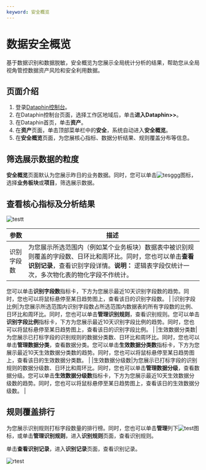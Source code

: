```yaml
---
keyword: 安全概览
---
```


# 数据安全概览

基于数据识别和数据脱敏，安全概览为您展示全局统计分析的结果，帮助您从全局视角管控数据资产风险和安全利用数据。

## 页面介绍

1.  登录[Dataphin控制台](https://dataphin.console.aliyun.com/workingArea)。
2.  在Dataphin控制台页面，选择工作区地域后，单击**进入Dataphin\>\>**。
3.  在Dataphin首页，单击**资产**。
4.  在**资产**页面，单击顶部菜单栏中的**安全**，系统自动进入**安全概览**。
5.  在**安全概览**页面，为您展核心指标、数据分析结果、规则覆盖分布等信息。

## 筛选展示数据的粒度

**安全概览**页面默认为您展示昨日的业务数据。同时，您可以单击![tesggg](https://help-static-aliyun-doc.aliyuncs.com/assets/img/zh-CN/3277559951/p143699.png)图标，选择**业务板块**或**项目**，筛选展示数据。

## 查看核心指标及分析结果

![testt](https://help-static-aliyun-doc.aliyuncs.com/assets/img/zh-CN/3277559951/p143703.png)

|参数|描述|
|--|--|
|识别字段数|为您展示所选范围内（例如某个业务板块）数据表中被识别规则覆盖的字段数、日环比和周环比。同时，您也可以单击**查看识别记录**，查看识别字段详情。**说明：** 逻辑表字段仅统计一次，多次物化表的物化字段不作统计。

您可以单击**识别字段数**指标卡，下方为您展示最近10天识别字段数的趋势。同时，您也可以将鼠标悬停至某日趋势图上，查看该日的识别字段数。 |
|识别字段比例|为您展示所选范围内识别字段数占所选范围内数据表的所有字段数的比例、日环比和周环比。同时，您也可以单击**管理识别规则**，查看识别规则。您可以单击**识别字段比例**指标卡，下方为您展示最近10天识别字段比例的趋势。同时，您也可以将鼠标悬停至某日趋势图上，查看该日的识别字段比例。 |
|生效数据分类数|为您展示已打标字段的识别规则的数据分类数、日环比和周环比。同时，您也可以单击**管理数据分类**，查看数据分类。您可以单击**生效数据分类数**指标卡，下方为您展示最近10天生效数据分类数的趋势。同时，您也可以将鼠标悬停至某日趋势图上，查看该日的生效数据分类数。 |
|生效数据分级数|为您展示已打标字段的识别规则的数据分级数、日环比和周环比。同时，您也可以单击**管理数据分级**，查看数据分级。您可以单击**生效数据分级数**指标卡，下方为您展示最近10天生效数据分级数的趋势。同时，您也可以将鼠标悬停至某日趋势图上，查看该日的生效数据分级数。 |

## 规则覆盖排行

为您展示识别规则打标字段数量的排行榜。同时，您也可以单击**管理**列下![test](https://help-static-aliyun-doc.aliyuncs.com/assets/img/zh-CN/3277559951/p143725.png)图标，或单击**管理识别规则**，进入**识别规则**页面，查看识别规则。

单击**查看识别记录**，进入**识别记录**页面，查看识别记录。

![rtest](https://help-static-aliyun-doc.aliyuncs.com/assets/img/zh-CN/3277559951/p143723.png)

